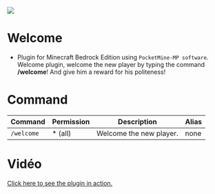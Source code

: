 [![](https://poggit.pmmp.io/shield.dl.total/Welcome)](https://poggit.pmmp.io/p/Welcome)

# Welcome
- Plugin for Minecraft Bedrock Edition using `PocketMine-MP software`. Welcome plugin, welcome the new player by typing the command **/welcome**! And give him a reward for his politeness!

# Command

| Command        | Permission | Description                        | Alias |
|--------------|------------|------------------------------------|-------|
| `/welcome` | * (all)          | Welcome the new player. | none   |
# Vidéo

[Click here to see the plugin in action.](https://youtu.be/U0xkpBJAZuE)
